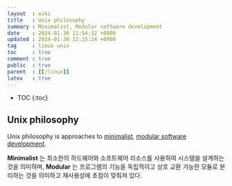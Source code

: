 ```yaml
---
layout  : wiki
title   : Unix philosophy
summary : Minimalist, Modular software development
date    : 2024-01-30 11:54:32 +0900
updated : 2024-01-30 12:15:24 +0900
tag     : linux unix
toc     : true
comment : true
public  : true
parent  : [[/linux]]
latex   : true
---
```

* TOC
{:toc}

## Unix philosophy

Unix philosophy is approaches to [minimalist](https://en.wikipedia.org/wiki/Minimalism_(computing)), [modular software development](https://en.wikipedia.org/wiki/Modular_programming).

__Minimalist__ 는 최소한의 하드웨어와 소프트웨어 리소스를 사용하여 시스템을 설계하는 것을 의미하며, __Modular__ 는 프로그램의 기능을 독립적이고 상호 교환 가능한 모듈로 분리하는 것을 의미하고 재사용성에 초점이 맞춰져 있다.

